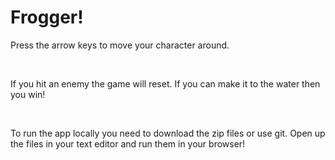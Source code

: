 <h1>Frogger!</h1>
<p>Press the arrow keys to move your character around.</p><br/>
<p>If you hit an enemy the game will reset.
If you can make it to the water then you win!</p><br/>

<p>To run the app locally you need to download the zip files or use git. Open up the files in your text editor and run them in your browser!</p>
